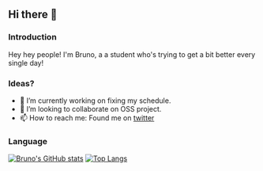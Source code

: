 ## Hi there 👋

### Introduction
Hey hey people! I'm Bruno, a a student who's trying to get a bit better every single day!

### Ideas?
- 🔭 I’m currently working on fixing my schedule.
- 👯 I’m looking to collaborate on OSS project.
- 📫 How to reach me: Found me on [twitter](https://x.com/Zarnov_B)

### Language
[![Bruno's GitHub stats](https://github-readme-stats.vercel.app/api?username=PraeceptorVitae)](https://github.com/anuraghazra/github-readme-stats)
[![Top Langs](https://github-readme-stats.vercel.app/api/top-langs/?username=PraeceptorVitae&layout=compact)](https://github.com/anuraghazra/github-readme-stats)
